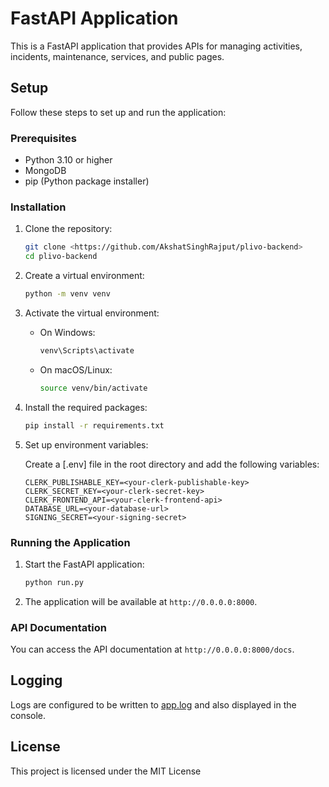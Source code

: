 # FastAPI Application

This is a FastAPI application that provides APIs for managing activities, incidents, maintenance, services, and public pages.

## Setup

Follow these steps to set up and run the application:

### Prerequisites

- Python 3.10 or higher
- MongoDB
- pip (Python package installer)

### Installation

1. Clone the repository:

    ```sh
    git clone <https://github.com/AkshatSinghRajput/plivo-backend>
    cd plivo-backend
    ```

2. Create a virtual environment:

    ```sh
    python -m venv venv
    ```

3. Activate the virtual environment:

    - On Windows:

        ```sh
        venv\Scripts\activate
        ```

    - On macOS/Linux:

        ```sh
        source venv/bin/activate
        ```

4. Install the required packages:

    ```sh
    pip install -r requirements.txt
    ```

5. Set up environment variables:

    Create a [.env] file in the root directory and add the following variables:

    ```env
    CLERK_PUBLISHABLE_KEY=<your-clerk-publishable-key>
    CLERK_SECRET_KEY=<your-clerk-secret-key>
    CLERK_FRONTEND_API=<your-clerk-frontend-api>
    DATABASE_URL=<your-database-url>
    SIGNING_SECRET=<your-signing-secret>
    ```

### Running the Application

1. Start the FastAPI application:

    ```sh
    python run.py
    ```

2. The application will be available at `http://0.0.0.0:8000`.

### API Documentation

You can access the API documentation at `http://0.0.0.0:8000/docs`.

## Logging

Logs are configured to be written to [app.log](http://_vscodecontentref_/2) and also displayed in the console.

## License

This project is licensed under the MIT License

